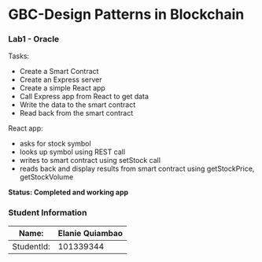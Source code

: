 GBC-Design Patterns in Blockchain
===================================
### Lab1 - Oracle
Tasks:
- Create a Smart Contract
- Create an Express server
- Create a simple React app
- Call Express app from React to get data
- Write the data to the smart contract
- Read back from the smart contract

React app:
- asks for stock symbol
- looks up symbol using REST call
- writes to smart contract using setStock call
- reads back and display results from smart contract using getStockPrice, getStockVolume

**Status: Completed and working app** 

### Student Information

Name:      | Elanie Quiambao 
-----------|------------
StudentId: | 101339344
